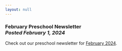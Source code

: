 ```yaml
---
layout: null
---
```


<h3 class="ui header">
  February Preschool Newsletter
  <div class="sub header">
    <i>Posted February 1, 2024</i>
  </div>
</h3>

Check out our preschool newsletter for
<a href="{{ site.baseurl }}/assets/newsletters/2023-2024/COH_February_2024_Newsletter.pdf">February 2024</a>.
